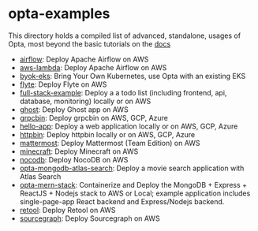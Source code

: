 # opta-examples
This directory holds a compiled list of advanced, standalone, usages of Opta, most beyond the basic tutorials on the 
[docs](https://docs.opta.dev/)

- [airflow](/examples/airflow): Deploy Apache Airflow on AWS
- [aws-lambda](/examples/aws-lambda): Deploy Apache Airflow on AWS
- [byok-eks](/examples/byok-eks): Bring Your Own Kubernetes, use Opta with an existing EKS
- [flyte](/examples/flyte): Deploy Flyte on AWS
- [full-stack-example](/examples/full-stack-example): Deploy a a todo list (including frontend, api, database, monitoring) locally or on AWS
- [ghost](/examples/ghost): Deploy Ghost app on AWS
- [grpcbin](/examples/grpcbin): Deploy grpcbin on AWS, GCP, Azure
- [hello-app](/examples/hello-app): Deploy a web application locally or on AWS, GCP, Azure
- [httpbin](/examples/httpbin): Deploy httpbin locally or on AWS, GCP, Azure
- [mattermost](/examples/mattermost-team): Deploy Mattermost (Team Edition) on AWS
- [minecraft](/examples/minecraft): Deploy Minecraft on AWS
- [nocodb](/examples/nocodb): Deploy NocoDB on AWS
- [opta-mongodb-atlas-search](/examples/opta-mongodb-atlas-search): Deploy a movie search application with Atlas Search
- [opta-mern-stack](/examples/opta-mern-stack): Containerize and Deploy the MongoDB + Express + ReactJS + Nodejs stack to AWS or Local; example application includes single-page-app React backend and Express/Nodejs backend.
- [retool](/examples/retool): Deploy Retool on AWS
- [sourcegraph](/examples/sourcegraph): Deploy Sourcegraph on AWS
